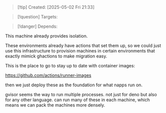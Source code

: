
>[!tip] Created: [2025-05-02 Fri 21:33]

>[!question] Targets: 

>[!danger] Depends: 

This machine already provides isolation.

These environments already have actions that set them up, so we could just use this infrastructure to provision machines in certain environments that exactly mimick ghactions to make migration easy.

This is the place to go to stay up to date with container images:

https://github.com/actions/runner-images

then we just deploy these as the foundation for what napps run on.

gvisor seems the way to run multiple processes.
not just for deno but also for any other language.
can run many of these in each machine, which means we can pack the machines more densely.